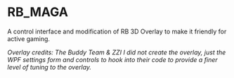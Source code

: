# RB_MAGA
A control interface and modification of RB 3D Overlay to make it friendly for active gaming.

_Overlay credits: The Buddy Team & ZZI_
_I did not create the overlay, just the WPF settings form and controls to hook into their code to provide a finer level of tuning to the overlay._
